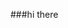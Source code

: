 ###hi there
<!--
**ApeppliApple** is a _special_ repository because is `README.md` (this file) appears on your GitHub profile.
###boas vindas ao meu perfil 💙
meu nome é Hellen Silva Antico
-Estou etudando na Alura
-Estou me desenvolvendo na linguagem JavaScript
-Utilizo esse espaço para minha organização e compartilhamento do meus projetos desenvolvidos
![descrição do GIF](https://media.tenor.com/CbzppaMNPT4AAAAM/ciel-phantomhive-kuroshitsuji.gif)
- Estou estudando na [Alura](https://www.alura.com.br)
